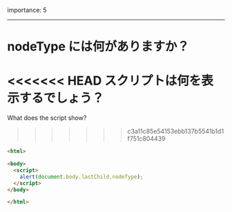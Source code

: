 importance: 5

---

# nodeType には何がありますか？

<<<<<<< HEAD
スクリプトは何を表示するでしょう？
=======
What does the script show?
>>>>>>> c3a11c85e54153ebb137b5541b1d1f751c804439

```html
<html>

<body>
  <script>
    alert(document.body.lastChild.nodeType);
  </script>
</body>

</html>
```
